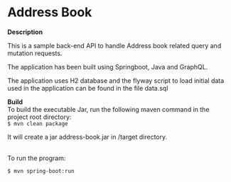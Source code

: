 # Address Book
__Description__

This is a sample back-end API to handle Address book related query and mutation
requests.

<p>
The application has been built using Springboot, Java and GraphQL.
</p>
<p>
The application uses H2 database and the flyway script to load initial data used in the application can be found
in the file data.sql
</p>

__Build__
<br>To build the executable Jar, run the following maven command in the project root directory:<br>
``$ mvn clean package``

It will create a jar address-book.jar in <project root>/target directory.<br>

<br>To run the program:<br>

``$ mvn spring-boot:run``
